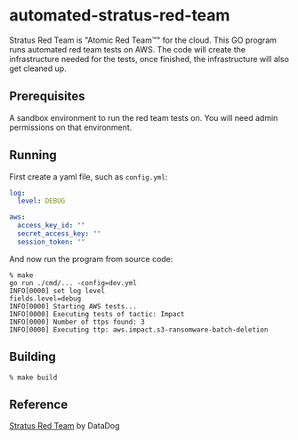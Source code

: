 # automated-stratus-red-team
Stratus Red Team is "Atomic Red Team™" for the cloud. This GO program runs automated red team tests on AWS. The code will create the infrastructure needed for the tests, once finished, the infrastructure will also get cleaned up.

## Prerequisites
A sandbox environment to run the red team tests on. You will need admin permissions on that environment.

## Running
First create a yaml file, such as `config.yml`:
```yaml
log:
  level: DEBUG

aws:
  access_key_id: ""
  secret_access_key: ""
  session_token: ""
```

And now run the program from source code:
```shell
% make
go run ./cmd/... -config=dev.yml
INFO[0000] set log level                                 fields.level=debug
INFO[0000] Starting AWS tests...  
INFO[0000] Executing tests of tactic: Impact         
INFO[0000] Number of ttps found: 3                      
INFO[0000] Executing ttp: aws.impact.s3-ransomware-batch-deletion   
```

## Building

```shell
% make build
```

## Reference
[Stratus Red Team](https://github.com/DataDog/stratus-red-team) by DataDog
